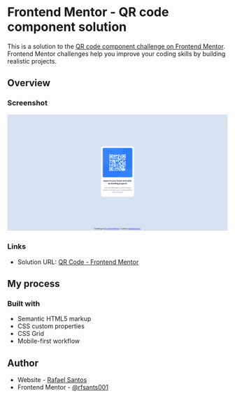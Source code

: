 # Frontend Mentor - QR code component solution

This is a solution to the [QR code component challenge on Frontend Mentor](https://www.frontendmentor.io/challenges/qr-code-component-iux_sIO_H). Frontend Mentor challenges help you improve your coding skills by building realistic projects.


## Overview

### Screenshot

![](./screenshot.png)

### Links

- Solution URL: [QR Code - Frontend Mentor ](https://rfsants001.github.io/qr-code-frontend-mentor/)

## My process

### Built with

- Semantic HTML5 markup
- CSS custom properties
- CSS Grid
- Mobile-first workflow

## Author

- Website - [Rafael Santos](https://rfsants001.github.io/rfsants001/)
- Frontend Mentor - [@rfsants001](https://www.frontendmentor.io/profile/rfsants001)
